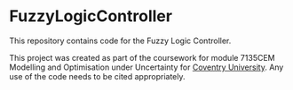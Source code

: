 # FuzzyLogicController

This repository contains code for the Fuzzy Logic Controller.

This project was created as part of the coursework for module 7135CEM Modelling and Optimisation under Uncertainty for [Coventry University](https://www.coventry.ac.uk/course-structure/pg/eec/data-science-and-computational-intelligence-msc/). Any use of the code needs to be cited appropriately. 

